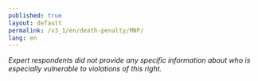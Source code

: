 ```yaml
---
published: true
layout: default
permalink: /v3_1/en/death-penalty/MNP/
lang: en
---
```

_Expert respondents did not provide any specific information about who is especially vulnerable to violations of this right._
